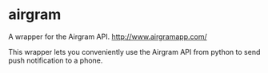 airgram
=======

A wrapper for the Airgram API.
http://www.airgramapp.com/

This wrapper lets you conveniently use the Airgram API from python to send push notification to a phone.
